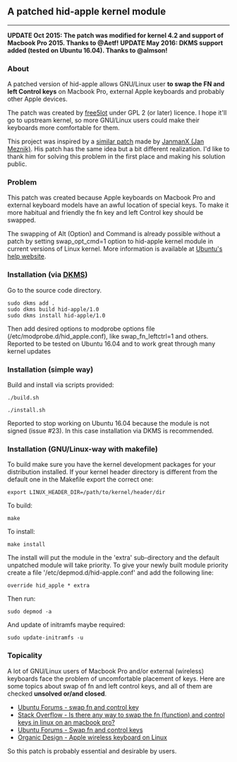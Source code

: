 ## A patched hid-apple kernel module
----------
__UPDATE Oct 2015: The patch was modified for kernel 4.2 and support of Macbook Pro 2015. Thanks to @Aetf!__
__UPDATE May 2016: DKMS support added (tested on Ubuntu 16.04). Thanks to @almson!__


### About
A patched version of hid-apple allows GNU/Linux user **to swap the FN and left Control keys** on Macbook Pro, external Apple keyboards and probably other Apple devices.

The patch was created by [free5lot](https://github.com/free5lot) under GPL 2 (or later) licence. I hope it'll go to upstream kernel, so more GNU/Linux users could make their keyboards more comfortable for them.

This project was inspired by a [similar patch](https://github.com/JanmanX/HID-Apple) made by [JanmanX (Jan Meznik)](https://github.com/JanmanX). His patch has the same idea but a bit different realization. I'd like to thank him for solving this problem in the first place and making his solution public.


### Problem
This patch was created because Apple keyboards on Macbook Pro and external keyboard models have an awful location of special keys. To make it more habitual and friendly the fn key and left Control key should be swapped.

The swapping of Alt (Option) and Command is already possible without a patch by setting swap_opt_cmd=1 option to hid-apple kernel module in current versions of Linux kernel.
More information is available at [Ubuntu's help website](https://help.ubuntu.com/community/AppleKeyboard#Mapping_keys_.28Insert.2C_Alt.2C_Cmd.2C_etc..29).


### Installation (via [DKMS](https://en.wikipedia.org/wiki/Dynamic_Kernel_Module_Support))
Go to the source code directory.
```
sudo dkms add .
sudo dkms build hid-apple/1.0
sudo dkms install hid-apple/1.0
```
Then add desired options to modprobe options file (/etc/modprobe.d/hid_apple.conf), like swap_fn_leftctrl=1 and others.
Reported to be tested on Ubuntu 16.04 and to work great through many kernel updates


### Installation (simple way)
Build and install via scripts provided:
```
./build.sh

./install.sh
```
Reported to stop working on Ubuntu 16.04 because the module is not signed (issue #23).
In this case installation via DKMS is recommended.

### Installation (GNU/Linux-way with makefile)

To build make sure you have the kernel development packages for your
distribution installed.
If your kernel header directory is different from the default one in
the Makefile export the correct one:
```
export LINUX_HEADER_DIR=/path/to/kernel/header/dir
```
To build:
```
make
```
To install:
```
make install
```
The install will put the module in the 'extra' sub-directory and the
default unpatched module will take priority. To give your newly built
module priority create a file '/etc/depmod.d/hid-apple.conf' and add
the following line:
```
override hid_apple * extra
```
Then run:
```
sudo depmod -a
```
And update of initramfs maybe required:
```
sudo update-initramfs -u
```


### Topicality
A lot of GNU/Linux users of Macbook Pro and/or external (wireless) keyboards face the problem of uncomfortable placement of keys.
Here are some topics about swap of fn and left control keys, and all of them are checked **unsolved or/and closed**.
- [Ubuntu Forums - swap fn and control key](http://ubuntuforums.org/showthread.php?t=785643)
- [Stack Overflow - Is there any way to swap the fn (function) and control keys in linux on an macbook pro?](https://stackoverflow.com/questions/4767895/is-there-any-way-to-swap-the-fn-function-and-control-keys-in-linux-on-an-macbo)
- [Ubuntu Forums - Swap fn and control keys](http://ubuntuforums.org/showthread.php?t=2176248) 
- [Organic Design - Apple wireless keyboard on Linux](http://www.organicdesign.co.nz/Apple_wireless_keyboard_on_Linux)

So this patch is probably essential and desirable by users.






